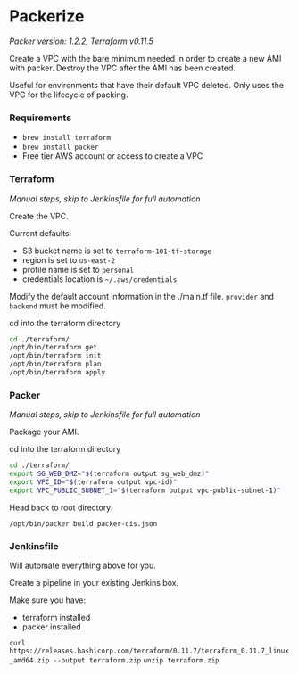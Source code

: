 # Packerize

_Packer version: 1.2.2, Terraform v0.11.5_

Create a VPC with the bare minimum needed in order to create a new AMI with packer. Destroy the VPC after the AMI has been created.

Useful for environments that have their default VPC deleted. Only uses the VPC for the lifecycle of packing.

### **Requirements**

- `brew install terraform`
- `brew install packer`
-  Free tier AWS account or access to create a VPC

### **Terraform**
*Manual steps, skip to Jenkinsfile for full automation*

Create the VPC.

Current defaults: 
- S3 bucket name is set to `terraform-101-tf-storage`
- region is set to `us-east-2`
- profile name is set to `personal`
- credentials location is `~/.aws/credentials`

Modify the default account information in the ./main.tf file. `provider` and `backend` must be modified. 

cd into the terraform directory
```sh
cd ./terraform/
/opt/bin/terraform get
/opt/bin/terraform init
/opt/bin/terraform plan
/opt/bin/terraform apply
```

### **Packer**
*Manual steps, skip to Jenkinsfile for full automation*

Package your AMI.

cd into the terraform directory
```sh
cd ./terraform/
export SG_WEB_DMZ="$(terraform output sg_web_dmz)"
export VPC_ID="$(terraform output vpc-id)"
export VPC_PUBLIC_SUBNET_1="$(terraform output vpc-public-subnet-1)"

```
Head back to root directory. 

`/opt/bin/packer build packer-cis.json`

### **Jenkinsfile**

Will automate everything above for you. 

Create a pipeline in your existing Jenkins box.

Make sure you have:
- terraform installed
- packer installed

`curl https://releases.hashicorp.com/terraform/0.11.7/terraform_0.11.7_linux_amd64.zip --output terraform.zip`
`unzip terraform.zip`
